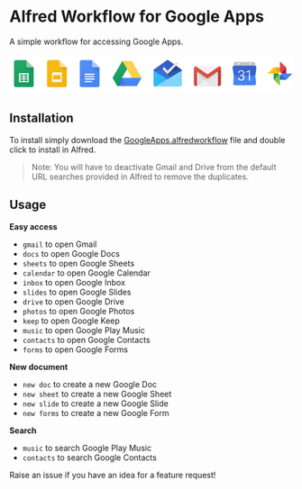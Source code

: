 # Alfred Workflow for Google Apps
A simple workflow for accessing Google Apps.

![Icons](icons.jpg)

## Installation
To install simply download the [GoogleApps.alfredworkflow](GoogleApps.alfredworkflow?raw=true) file and double click to install in Alfred.

> Note: You will have to deactivate Gmail and Drive from the default URL searches provided in Alfred to remove the duplicates.

## Usage
**Easy access**
* `gmail` to open Gmail
* `docs` to open Google Docs
* `sheets` to open Google Sheets
* `calendar` to open Google Calendar
* `inbox` to open Google Inbox
* `slides` to open Google Slides
* `drive` to open Google Drive
* `photos` to open Google Photos
* `keep` to open Google Keep
* `music` to open Google Play Music
* `contacts` to open Google Contacts
* `forms` to open Google Forms

**New document**
* `new doc` to create a new Google Doc
* `new sheet` to create a new Google Sheet
* `new slide` to create a new Google Slide
* `new forms` to create a new Google Form

**Search**
* `music` to search Google Play Music
* `contacts` to search Google Contacts

Raise an issue if you have an idea for a feature request!
